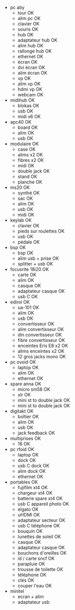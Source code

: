 - pc aby
  - tour                    OK
  - alim pc                 OK
  - clavier                 OK
  - souris                  OK
  - hub                     OK
  - adaptateur hub          OK
  - alim hub                OK
  - rallonge hub            OK
  - ethernet                OK
  - écran                   OK
  - dvi écran               OK
  - alim écran              OK
  - vp                      OK
  - alim vp                 OK
  - hdmi vp                 OK
  - webcam                  OK
- midihub                   OK
  - blokas                  OK
  - usb                     OK
  - midi x6                 OK
- apc40                     OK
  - board                   OK
  - alim                    OK
  - usb                     OK
- modulaire                 OK
  - case                    OK
  - alims x2                OK
  - fibres x2               OK
  - midi                    OK
  - double jack             OK
  - stand                   OK
  - planche                 OK
- ms20                      OK
  - synthé                  OK
  - sac                     OK
  - alim                    OK
  - usb                     OK
  - midi                    OK
- keylab                    OK
  - clavier                 OK
  - pieds sur roulettes     OK
  - usb                     OK
  - pédale                  OK
- bsp                       OK
  - bsp                     OK
  - alim usb + prise        OK
  - splitter + usb          OK
- focusrite 18i20           OK
  - carte                   OK
  - alim                    OK
  - casque                  OK
  - adaptateur casque       OK
  - usb C                   OK
- edirol                    OK
  - ua-101                  OK
  - alim                    OK
  - usb                     OK
  - convertisseur           OK
  - alim convertisseur      OK
  - din convertisseur       OK
  - fibre convertisseur     OK
  - enceintes Eris E8 x2    OK
  - alims enceintes x2      OK
  - 12 gros jacks mono      OK
- pc ovoid                  OK
  - laptop                  OK
  - alim                    OK
  - ethernet                OK
- spare anna                OK
  - micro sm58              OK
  - xlr                     OK
  - mini st to double jack  OK
  - mini st to double jack  OK
- digitakt                  OK
  - boîtier                 OK
  - alim                    OK
  - usb                     OK
  - jack feedback           OK
- multiprises               OK
  - 16                      OK
- pc rfoid                  OK
  - laptop                  OK
  - dock                    OK
  - usb C dock              OK
  - alim dock               OK
  - ethernet                OK
- portables                 OK
  - fujifilm xt4            OK
  - chargeur xt4            OK
  - batterie spare xt4      OK
  - usb C appareil photo    OK
  - elgato                  OK
  - uHDMI                   OK
  - adaptateur secteur      OK
  - usb C téléphone         OK
  - bouquin                 OK
  - lunettes de soleil      OK
  - casque                  OK
  - adaptateur casque       OK
  - bouchons d'oreilles     OK
  - id / carte sncf         OK
  - parapluie               OK
  - trousse de toilette     OK
  - téléphone               OK
  - clés                    OK
  - couper l'eau            OK
- minitel
  - ecran + alim
  - adaptateur usb
